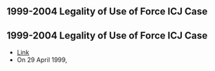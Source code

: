 ## 1999-2004 Legality of Use of Force ICJ Case

## 1999-2004 Legality of Use of Force ICJ Case
- [Link](https://en.wikipedia.org/wiki/International_Criminal_Tribunal_for_the_former_Yugoslavia)
- On 29 April 1999,